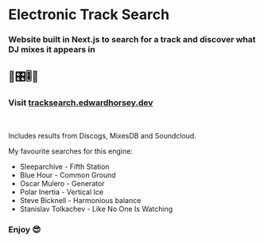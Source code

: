 # Electronic Track Search

### Website built in Next.js to search for a track and discover what DJ mixes it appears in

## 💽🎛🎚💽

### Visit [tracksearch.edwardhorsey.dev](https://www.tracksearch.edwardhorsey.dev)

<br />

Includes results from Discogs, MixesDB and Soundcloud.

My favourite searches for this engine:

-   Sleeparchive - Fifth Station
-   Blue Hour - Common Ground
-   Oscar Mulero - Generator
-   Polar Inertia - Vertical Ice
-   Steve Bicknell - Harmonious balance
-   Stanislav Tolkachev - Like No One Is Watching

### Enjoy 😎
